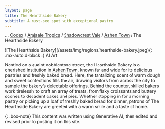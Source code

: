 ```yaml
---
layout: page
title: The Hearthside Bakery
subtitle: A must-see spot with exceptional pastry
---
```

<span class="breadcrumbs" markdown="1">... [Codex](/codex) / [Arajaale Tropics](/codex/regions/arajaale-tropics) / [Shadowcrest Vale](/codex/regions/shadowcrest-vale) / [Ashen Town](/codex/regions/the-hearthside-bakery) / The Hearthside Bakery</span>
<div class="position-placeholder" markdown="1">
![The Hearthside Bakery](/assets/img/regions/hearthside-bakery.jpeg){: .mx-auto.d-block :}
<span class="ai-img">AI Art</span>
</div>

Nestled on a quaint cobblestone street, the Hearthside Bakery is a cherished institution in [Ashen Town](/codex/regions/ashen-town), known far and wide for its delicious pastries and freshly baked bread. Here, the tantalizing scent of warm dough and sweet confections fills the air, drawing visitors from across the city to sample the bakery’s delectable offerings. Behind the counter, skilled bakers work tirelessly to craft an array of treats, from flaky croissants and buttery scones to decadent cakes and pies. Whether stopping in for a morning pastry or picking up a loaf of freshly baked bread for dinner, patrons of The Hearthside Bakery are greeted with a warm smile and a taste of home.

{: .box-note}
This content was written using Generative AI, then edited and revised prior to posting it on this site.